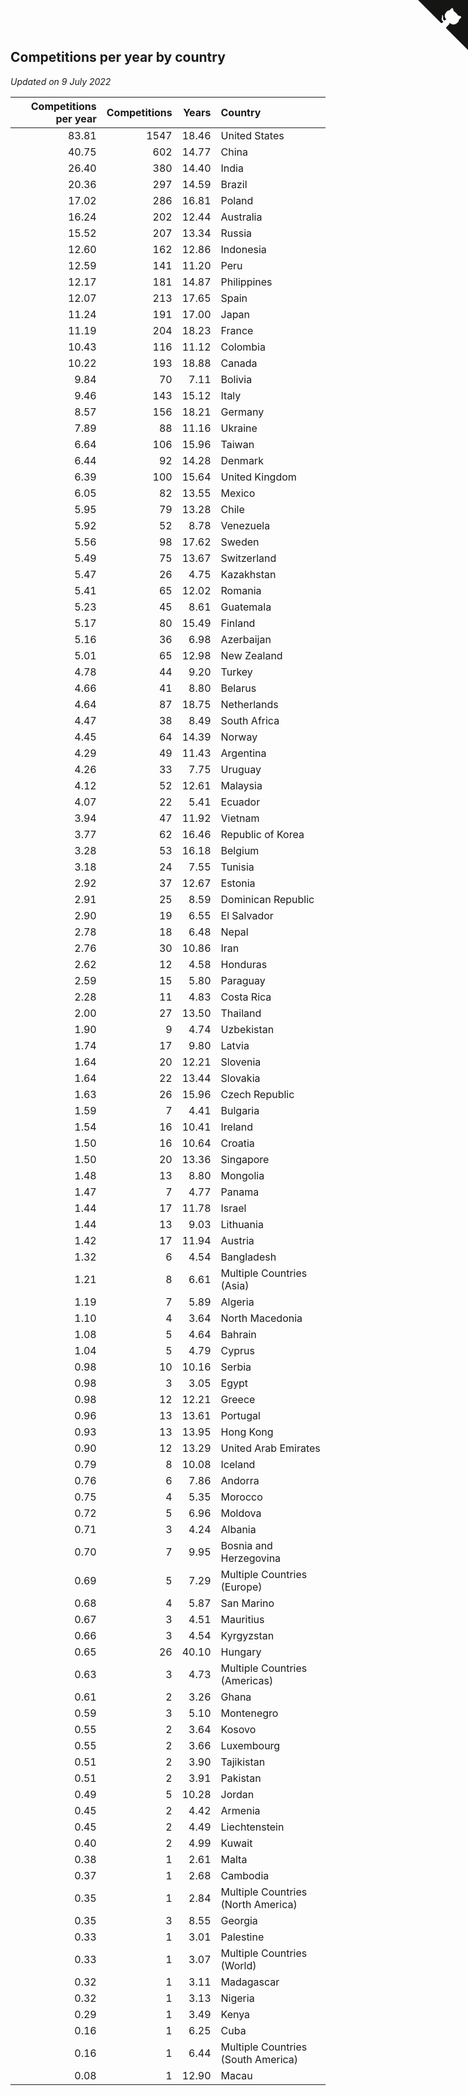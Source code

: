 ## Competitions per year by country

*Updated on  9 July 2022*

| Competitions per year | Competitions | Years | Country |
| ---: | ---: | ---: | :--- |
| 83.81 | 1547 | 18.46 | United States |
| 40.75 | 602 | 14.77 | China |
| 26.40 | 380 | 14.40 | India |
| 20.36 | 297 | 14.59 | Brazil |
| 17.02 | 286 | 16.81 | Poland |
| 16.24 | 202 | 12.44 | Australia |
| 15.52 | 207 | 13.34 | Russia |
| 12.60 | 162 | 12.86 | Indonesia |
| 12.59 | 141 | 11.20 | Peru |
| 12.17 | 181 | 14.87 | Philippines |
| 12.07 | 213 | 17.65 | Spain |
| 11.24 | 191 | 17.00 | Japan |
| 11.19 | 204 | 18.23 | France |
| 10.43 | 116 | 11.12 | Colombia |
| 10.22 | 193 | 18.88 | Canada |
| 9.84 | 70 | 7.11 | Bolivia |
| 9.46 | 143 | 15.12 | Italy |
| 8.57 | 156 | 18.21 | Germany |
| 7.89 | 88 | 11.16 | Ukraine |
| 6.64 | 106 | 15.96 | Taiwan |
| 6.44 | 92 | 14.28 | Denmark |
| 6.39 | 100 | 15.64 | United Kingdom |
| 6.05 | 82 | 13.55 | Mexico |
| 5.95 | 79 | 13.28 | Chile |
| 5.92 | 52 | 8.78 | Venezuela |
| 5.56 | 98 | 17.62 | Sweden |
| 5.49 | 75 | 13.67 | Switzerland |
| 5.47 | 26 | 4.75 | Kazakhstan |
| 5.41 | 65 | 12.02 | Romania |
| 5.23 | 45 | 8.61 | Guatemala |
| 5.17 | 80 | 15.49 | Finland |
| 5.16 | 36 | 6.98 | Azerbaijan |
| 5.01 | 65 | 12.98 | New Zealand |
| 4.78 | 44 | 9.20 | Turkey |
| 4.66 | 41 | 8.80 | Belarus |
| 4.64 | 87 | 18.75 | Netherlands |
| 4.47 | 38 | 8.49 | South Africa |
| 4.45 | 64 | 14.39 | Norway |
| 4.29 | 49 | 11.43 | Argentina |
| 4.26 | 33 | 7.75 | Uruguay |
| 4.12 | 52 | 12.61 | Malaysia |
| 4.07 | 22 | 5.41 | Ecuador |
| 3.94 | 47 | 11.92 | Vietnam |
| 3.77 | 62 | 16.46 | Republic of Korea |
| 3.28 | 53 | 16.18 | Belgium |
| 3.18 | 24 | 7.55 | Tunisia |
| 2.92 | 37 | 12.67 | Estonia |
| 2.91 | 25 | 8.59 | Dominican Republic |
| 2.90 | 19 | 6.55 | El Salvador |
| 2.78 | 18 | 6.48 | Nepal |
| 2.76 | 30 | 10.86 | Iran |
| 2.62 | 12 | 4.58 | Honduras |
| 2.59 | 15 | 5.80 | Paraguay |
| 2.28 | 11 | 4.83 | Costa Rica |
| 2.00 | 27 | 13.50 | Thailand |
| 1.90 | 9 | 4.74 | Uzbekistan |
| 1.74 | 17 | 9.80 | Latvia |
| 1.64 | 20 | 12.21 | Slovenia |
| 1.64 | 22 | 13.44 | Slovakia |
| 1.63 | 26 | 15.96 | Czech Republic |
| 1.59 | 7 | 4.41 | Bulgaria |
| 1.54 | 16 | 10.41 | Ireland |
| 1.50 | 16 | 10.64 | Croatia |
| 1.50 | 20 | 13.36 | Singapore |
| 1.48 | 13 | 8.80 | Mongolia |
| 1.47 | 7 | 4.77 | Panama |
| 1.44 | 17 | 11.78 | Israel |
| 1.44 | 13 | 9.03 | Lithuania |
| 1.42 | 17 | 11.94 | Austria |
| 1.32 | 6 | 4.54 | Bangladesh |
| 1.21 | 8 | 6.61 | Multiple Countries (Asia) |
| 1.19 | 7 | 5.89 | Algeria |
| 1.10 | 4 | 3.64 | North Macedonia |
| 1.08 | 5 | 4.64 | Bahrain |
| 1.04 | 5 | 4.79 | Cyprus |
| 0.98 | 10 | 10.16 | Serbia |
| 0.98 | 3 | 3.05 | Egypt |
| 0.98 | 12 | 12.21 | Greece |
| 0.96 | 13 | 13.61 | Portugal |
| 0.93 | 13 | 13.95 | Hong Kong |
| 0.90 | 12 | 13.29 | United Arab Emirates |
| 0.79 | 8 | 10.08 | Iceland |
| 0.76 | 6 | 7.86 | Andorra |
| 0.75 | 4 | 5.35 | Morocco |
| 0.72 | 5 | 6.96 | Moldova |
| 0.71 | 3 | 4.24 | Albania |
| 0.70 | 7 | 9.95 | Bosnia and Herzegovina |
| 0.69 | 5 | 7.29 | Multiple Countries (Europe) |
| 0.68 | 4 | 5.87 | San Marino |
| 0.67 | 3 | 4.51 | Mauritius |
| 0.66 | 3 | 4.54 | Kyrgyzstan |
| 0.65 | 26 | 40.10 | Hungary |
| 0.63 | 3 | 4.73 | Multiple Countries (Americas) |
| 0.61 | 2 | 3.26 | Ghana |
| 0.59 | 3 | 5.10 | Montenegro |
| 0.55 | 2 | 3.64 | Kosovo |
| 0.55 | 2 | 3.66 | Luxembourg |
| 0.51 | 2 | 3.90 | Tajikistan |
| 0.51 | 2 | 3.91 | Pakistan |
| 0.49 | 5 | 10.28 | Jordan |
| 0.45 | 2 | 4.42 | Armenia |
| 0.45 | 2 | 4.49 | Liechtenstein |
| 0.40 | 2 | 4.99 | Kuwait |
| 0.38 | 1 | 2.61 | Malta |
| 0.37 | 1 | 2.68 | Cambodia |
| 0.35 | 1 | 2.84 | Multiple Countries (North America) |
| 0.35 | 3 | 8.55 | Georgia |
| 0.33 | 1 | 3.01 | Palestine |
| 0.33 | 1 | 3.07 | Multiple Countries (World) |
| 0.32 | 1 | 3.11 | Madagascar |
| 0.32 | 1 | 3.13 | Nigeria |
| 0.29 | 1 | 3.49 | Kenya |
| 0.16 | 1 | 6.25 | Cuba |
| 0.16 | 1 | 6.44 | Multiple Countries (South America) |
| 0.08 | 1 | 12.90 | Macau |


<a href="https://github.com/jonatanklosko/wca_statistics" class="github-corner" aria-label="View source on Github"><svg width="80" height="80" viewBox="0 0 250 250" style="fill:#151513; color:#fff; position: absolute; top: 0; border: 0; right: 0;" aria-hidden="true"><path d="M0,0 L115,115 L130,115 L142,142 L250,250 L250,0 Z"></path><path d="M128.3,109.0 C113.8,99.7 119.0,89.6 119.0,89.6 C122.0,82.7 120.5,78.6 120.5,78.6 C119.2,72.0 123.4,76.3 123.4,76.3 C127.3,80.9 125.5,87.3 125.5,87.3 C122.9,97.6 130.6,101.9 134.4,103.2" fill="currentColor" style="transform-origin: 130px 106px;" class="octo-arm"></path><path d="M115.0,115.0 C114.9,115.1 118.7,116.5 119.8,115.4 L133.7,101.6 C136.9,99.2 139.9,98.4 142.2,98.6 C133.8,88.0 127.5,74.4 143.8,58.0 C148.5,53.4 154.0,51.2 159.7,51.0 C160.3,49.4 163.2,43.6 171.4,40.1 C171.4,40.1 176.1,42.5 178.8,56.2 C183.1,58.6 187.2,61.8 190.9,65.4 C194.5,69.0 197.7,73.2 200.1,77.6 C213.8,80.2 216.3,84.9 216.3,84.9 C212.7,93.1 206.9,96.0 205.4,96.6 C205.1,102.4 203.0,107.8 198.3,112.5 C181.9,128.9 168.3,122.5 157.7,114.1 C157.9,116.9 156.7,120.9 152.7,124.9 L141.0,136.5 C139.8,137.7 141.6,141.9 141.8,141.8 Z" fill="currentColor" class="octo-body"></path></svg></a><style>.github-corner:hover .octo-arm{animation:octocat-wave 560ms ease-in-out}@keyframes octocat-wave{0%,100%{transform:rotate(0)}20%,60%{transform:rotate(-25deg)}40%,80%{transform:rotate(10deg)}}@media (max-width:500px){.github-corner:hover .octo-arm{animation:none}.github-corner .octo-arm{animation:octocat-wave 560ms ease-in-out}}</style>
